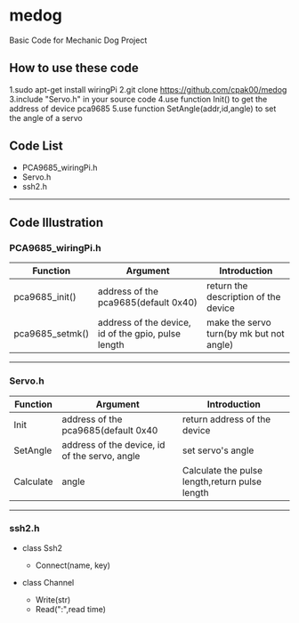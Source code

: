 # medog </br>
Basic Code for Mechanic Dog Project

## How to use these code
1.sudo apt-get install wiringPi
2.git clone https://github.com/cpak00/medog
3.include "Servo.h" in your source code
4.use function Init() to get the address of device pca9685
5.use function SetAngle(addr,id,angle) to set the angle of a servo

## Code List
* PCA9685_wiringPi.h
* Servo.h
* ssh2.h
---

## Code Illustration

### PCA9685_wiringPi.h
Function|Argument|Introduction
---|---|---
pca9685_init()|address of the pca9685(default 0x40)|return the description of the device
pca9685_setmk()|address of the device, id of the gpio, pulse length|make the servo turn(by mk but not angle)
---
### Servo.h
Function|Argument|Introduction
---|---|---
Init|address of the pca9685(default 0x40|return address of the device
SetAngle|address of the device, id of the servo, angle|set servo's angle
Calculate|angle|Calculate the pulse length,return pulse length
---

### ssh2.h
* class Ssh2
    * Connect(name, key)

* class Channel
    * Write(str)
    * Read(":",read time)
